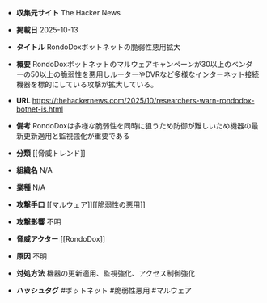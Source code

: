 - **収集元サイト**
The Hacker News

- **掲載日**
2025-10-13

- **タイトル**
RondoDoxボットネットの脆弱性悪用拡大

- **概要**
RondoDoxボットネットのマルウェアキャンペーンが30以上のベンダーの50以上の脆弱性を悪用しルーターやDVRなど多様なインターネット接続機器を標的にしている攻撃が拡大している。

- **URL**
https://thehackernews.com/2025/10/researchers-warn-rondodox-botnet-is.html

- **備考**
RondoDoxは多様な脆弱性を同時に狙うため防御が難しいため機器の最新更新適用と監視強化が重要である

- **分類**
[[脅威トレンド]]

- **組織名**
N/A

- **業種**
N/A

- **攻撃手口**
[[マルウェア]][[脆弱性の悪用]]

- **攻撃影響**
不明

- **脅威アクター**
[[RondoDox]]

- **原因**
不明

- **対処方法**
機器の更新適用、監視強化、アクセス制御強化

- **ハッシュタグ**
#ボットネット #脆弱性悪用 #マルウェア
